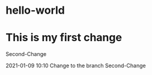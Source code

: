 # hello-world

# This is my first change

Second-Change

2021-01-09 10:10
Change to the branch Second-Change
